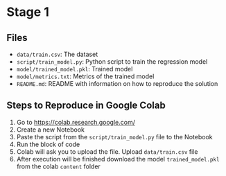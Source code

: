 # Stage 1

## Files 

- `data/train.csv`: The dataset
- `script/train_model.py`: Python script to train the regression model
- `model/trained_model.pkl`: Trained model
- `model/metrics.txt`: Metrics of the trained model
- `README.md`: README with information on how to reproduce the solution

## Steps to Reproduce in Google Colab

1. Go to https://colab.research.google.com/
2. Create a new Notebook
3. Paste the script from the `script/train_model.py` file to the Notebook
4. Run the block of code
5. Colab will ask you to upload the file. Upload `data/train.csv` file
6. After execution will be finished download the model `trained_model.pkl` from the colab `content` folder